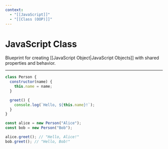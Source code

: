 ```yaml
---
context:
  - "[[JavaScript]]"
  - "[[Class (OOP)]]"
---
```


# JavaScript Class

Blueprint for creating [[JavaScript Object|JavaScript Objects]] with shared properties and behavior.

---

```javascript
class Person {
  constructor(name) {
    this.name = name;
  }

  greet() {
    console.log(`Hello, ${this.name}!`);
  }
}

const alice = new Person("Alice");
const bob = new Person("Bob");

alice.greet(); // "Hello, Alice!"
bob.greet(); // "Hello, Bob!"
```
